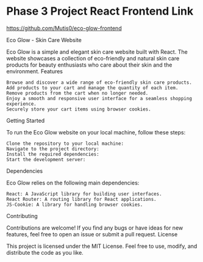 # Phase 3 Project React Frontend Link
https://github.com/Mutis0/eco-glow-frontend

Eco Glow - Skin Care Website

Eco Glow is a simple and elegant skin care website built with React. The website showcases a collection of eco-friendly and natural skin care products for beauty enthusiasts who care about their skin and the environment.
Features

    Browse and discover a wide range of eco-friendly skin care products.
    Add products to your cart and manage the quantity of each item.
    Remove products from the cart when no longer needed.
    Enjoy a smooth and responsive user interface for a seamless shopping experience.
    Securely store your cart items using browser cookies.

Getting Started

To run the Eco Glow website on your local machine, follow these steps:

    Clone the repository to your local machine:
    Navigate to the project directory:
    Install the required dependencies:
    Start the development server:

Dependencies

Eco Glow relies on the following main dependencies:

    React: A JavaScript library for building user interfaces.
    React Router: A routing library for React applications.
    JS-Cookie: A library for handling browser cookies.


Contributing

Contributions are welcome! If you find any bugs or have ideas for new features, feel free to open an issue or submit a pull request.
License

This project is licensed under the MIT License. Feel free to use, modify, and distribute the code as you like.
